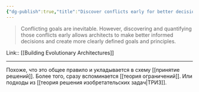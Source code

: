 ```yaml
---
{"dg-publish":true,"title":"Discover conflicts early for better decisions","tags":["quotes"],"date":"2022-09-03T22:00:43+03:00","modified_at":"2023-05-14T14:23:18+04:00","alias":"Discover conflicts early for better decisions","permalink":"/quotes/202209032200/","dgPassFrontmatter":true}
---
```



> Conflicting goals are inevitable. However, discovering and quantifying those conflicts early allows architects to make better informed decisions and create more clearly defined goals and principles.

Link:: [[Building Evolutionary Architectures]]

---

Похоже, что это общее правило и укладывается в схему [[принятие решений]]. Более того, сразу вспоминается [[теория ограничений]]. Или подходы из [[теория решения изобретательских задач|ТРИЗ]].
